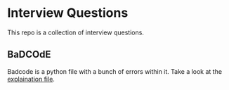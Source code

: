 # Interview Questions
This repo is a collection of interview questions. 

## BaDCOdE
Badcode is a python file with a bunch of errors within it.  Take a look at the [explaination file](badcode.md).